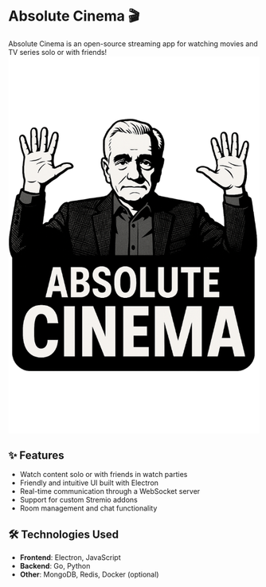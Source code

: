 # Absolute Cinema 🎬

Absolute Cinema is an open-source streaming app for watching movies and TV series solo or with friends!
![image](client/public/logo_trans.png)



## ✨ Features

- Watch content solo or with friends in watch parties
- Friendly and intuitive UI built with Electron
- Real-time communication through a WebSocket server
- Support for custom Stremio addons
- Room management and chat functionality

## 🛠️ Technologies Used

- **Frontend**: Electron, JavaScript
- **Backend**: Go, Python
- **Other**: MongoDB, Redis, Docker (optional)

